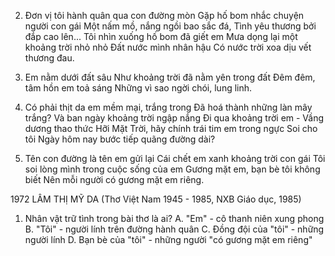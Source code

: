 2. Đơn vị tôi hành quân qua con đường mòn
Gặp hố bom nhắc chuyện người con gái
Một nấm mồ, nắng ngồi bao sắc đá,
Tình yêu thương bởi đắp cao lên...
Tôi nhìn xuống hố bom đã giết em
Mưa dọng lại một khoảng trời nhỏ nhỏ
Đất nước mình nhân hậu
Có nước trời xoa dịu vết thương đau.

3. Em nằm dưới đất sâu
Như khoảng trời đã nằm yên trong đất
Đêm đêm, tâm hồn em toả sáng
Những vì sao ngời chói, lung linh.

4. Có phải thịt da em mềm mại, trắng trong
Đã hoá thành những làn mây trắng?
Và ban ngày khoảng trời ngập nắng
Đi qua khoảng trời em - Vầng dương thao thức
Hỡi Mặt Trời, hãy chính trái tim em trong ngực
Soi cho tôi
Ngày hôm nay bước tiếp quãng đường dài?

5. Tên con đường là tên em gửi lại
Cái chết em xanh khoảng trời con gái
Tôi soi lòng mình trong cuộc sống của em
Gương mặt em, bạn bè tôi không biết
Nên mỗi người có gương mặt em riêng.

1972
LÂM THỊ MỸ DA
(Thơ Việt Nam 1945 - 1985, NXB Giáo dục, 1985)

1. Nhân vật trữ tình trong bài thơ là ai?
A. "Em" - cô thanh niên xung phong
B. "Tôi" - người lính trên đường hành quân
C. Đồng đội của "tôi" - những người lính
D. Bạn bè của "tôi" - những người "có gương mặt em riêng"